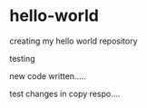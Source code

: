 # hello-world
creating my hello world repository


testing

new code written.....





test changes in copy respo....
